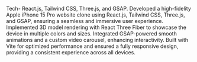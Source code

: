 Tech- React.js, Tailwind CSS, Three.js, and GSAP.
Developed a high-fidelity Apple iPhone 15 Pro website clone using React.js, Tailwind CSS, Three.js, and GSAP, ensuring a seamless and immersive user experience. Implemented 3D model rendering with React Three Fiber to showcase the device in multiple colors and sizes. Integrated GSAP-powered smooth animations and a custom video carousel, enhancing interactivity. Built with Vite for optimized performance and ensured a fully responsive design, providing a consistent experience across all devices.
